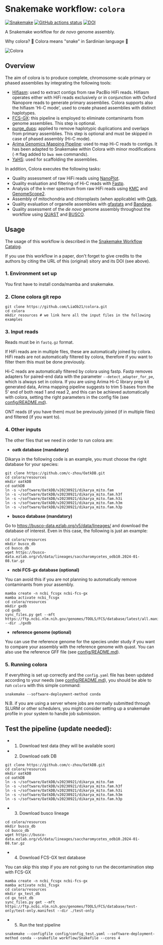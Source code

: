 # Snakemake workflow: `colora`

[![Snakemake](https://img.shields.io/badge/snakemake-≥6.3.0-brightgreen.svg)](https://snakemake.github.io)
[![GitHub actions status](https://github.com/LiaOb21/colora/workflows/Tests/badge.svg?branch=main)](https://github.com/LiaOb21/colora/actions?query=branch%3Amain+workflow%3ATests)
[![DOI](https://zenodo.org/badge/730752023.svg)](https://zenodo.org/doi/10.5281/zenodo.10728679)

A Snakemake workflow for *de novo* genome assembly.

Why colora? :snake: Colora means "snake" in Sardinian language :snake: 

![Colora](https://github.com/LiaOb21/colora/assets/96196229/83e8a09d-bc2c-48f7-b84d-36f34118161f)

## Overview

The aim of colora is to produce complete, chromosome-scale primary or phased assemblies by integrating the following tools:

- [Hifiasm](https://github.com/chhylp123/hifiasm): used to extract contigs from raw PacBio HiFi reads. Hifiasm operates either with HiFi reads exclusively or in conjunction with Oxford Nanopore reads to generate primary assemblies. Colora supports also the hifiasm 'Hi-C mode', used to create phased assemblies with distinct haplotypes.
- [FCS-GX](https://github.com/ncbi/fcs-gx): this pipeline is employed to eliminate contaminants from genome assemblies. This step is optional.
- [purge_dups](https://github.com/dfguan/purge_dups): applied to remove haplotypic duplications and overlaps from primary assemblies. This step is optional and must be skipped in case of phased assembly (Hi-C mode).
- [Arima Genomics Mapping Pipeline](https://github.com/ArimaGenomics/mapping_pipeline): used to map Hi-C reads to contigs. It has been adapted to Snakemake within Colora with minor modifications (`-M` flag added to `bwa mem` commands).
- [YaHS](https://github.com/c-zhou/yahs): used for scaffolding the assemblies.

In addition, Colora executes the following tasks:

- Quality assessment of raw HiFi reads using [NanoPlot](https://github.com/wdecoster/NanoPlot).
- Quality evaluation and filtering of Hi-C reads with [Fastp](https://github.com/OpenGene/fastp).
- Analysis of the k-mer spectrum from raw HiFi reads using [KMC](https://github.com/refresh-bio/KMC) and [GenomeScope2](https://github.com/tbenavi1/genomescope2.0).
- Assembly of mitochondria and chloroplasts (when applicable) with [Oatk](https://github.com/c-zhou/oatk).
- Quality evaluation of organelle assemblies with [gfastats](https://github.com/vgl-hub/gfastats) and [Bandage](https://github.com/rrwick/Bandage).
- Quality assessment of the *de novo* genome assembly throughout the workflow using [QUAST](https://github.com/ablab/quast) and [BUSCO](https://gitlab.com/ezlab/busco/-/releases#5.7.0).

## Usage

The usage of this workflow is described in the [Snakemake Workflow Catalog](https://snakemake.github.io/snakemake-workflow-catalog/?usage=LiaOb21%2Fcolora).

If you use this workflow in a paper, don't forget to give credits to the authors by citing the URL of this (original) <colora> sitory and its DOI (see above).

### 1. Environment set up

You first have to install conda/mamba and snakemake.

### 2. Clone colora git repo

```
git clone https://github.com/LiaOb21/colora.git
cd colora
mkdir resources # we link here all the input files in the following examples
```

### 3. Input reads

Reads must be in `fastq.gz` format.

If HiFi reads are in multiple files, these are automatically joined by colora. HiFi reads are not automatically filtered by colora, therefore if you want to filter them this must be done previously.

Hi-C reads are automatically filtered by colora using fastp. Fastp removes adapters for paired-end data with the parameter `--detect_adapter_for_pe`, which is always set in colora. If you are using Arima Hi-C library prep kit generated data, Arima mapping pipeline suggests to trim 5 bases from the 5' end of both read 1 and read 2, and this can be achieved automatically with colora, setting the right parameters in the config file (see [config/README.md](https://github.com/LiaOb21/colora/blob/main/config/README.md)).

ONT reads (if you have them) must be previously joined (if in multiple files) and filtered (if you want to).

### 4. Other inputs

The other files that we need in order to run colora are:

- **oatk database (mandatory)**

Dikarya in the following code is an example, you must choose the right database for your species:

```
git clone https://github.com/c-zhou/OatkDB.git
cd colora/resources
mkdir oatkDB
cd oatkDB
ln -s ~/software/OatkDB/v20230921/dikarya_mito.fam
ln -s ~/software/OatkDB/v20230921/dikarya_mito.fam.h3f
ln -s ~/software/OatkDB/v20230921/dikarya_mito.fam.h3i
ln -s ~/software/OatkDB/v20230921/dikarya_mito.fam.h3m
ln -s ~/software/OatkDB/v20230921/dikarya_mito.fam.h3p
```

- **busco database (mandatory)**

Go to https://busco-data.ezlab.org/v5/data/lineages/ and download the database of interest.
Even in this case, the following is just an example:

```
cd colora/resources
mkdir busco_db
cd busco_db
wget https://busco-data.ezlab.org/v5/data/lineages/saccharomycetes_odb10.2024-01-08.tar.gz
```

- **ncbi FCS-gx database (optional)** 

You can avoid this if you are not planning to automatically remove contaminants from your assembly.

```
mamba create -n ncbi_fcsgx ncbi-fcs-gx
mamba activate ncbi_fcsgx
cd colora/resources
mkdir gxdb
cd gxdb
sync_files.py get --mft https://ftp.ncbi.nlm.nih.gov/genomes/TOOLS/FCS/database/latest/all.manifest --dir ./gxdb
```
- **reference genome (optional)**

You can use the reference genome for the species under study if you want to compare your assembly with the reference genome with quast. You can also use the reference GFF file (see [config/README.md](https://github.com/LiaOb21/colora/blob/main/config/README.md)).

### 5. Running colora

If everything is set up correctly and the `config.yaml` file has been updated according to your needs (see [config/README.md](https://github.com/LiaOb21/colora/blob/main/config/README.md)), you should be able to run `colora` with this simple command:

```
snakemake --software-deployment-method conda
```

N.B. if you are using a server where jobs are normally submitted through SLURM or other schedulers, you might consider setting up a snakemake profile in your system to handle job submission.


## Test the pipeline (update needed):

- 1. Download test data (they will be available soon)
- 2. Download oatk DB

```
git clone https://github.com/c-zhou/OatkDB.git
cd colora/resources
mkdir oatkDB
cd oatkDB
ln -s ~/software/OatkDB/v20230921/dikarya_mito.fam
ln -s ~/software/OatkDB/v20230921/dikarya_mito.fam.h3f
ln -s ~/software/OatkDB/v20230921/dikarya_mito.fam.h3i
ln -s ~/software/OatkDB/v20230921/dikarya_mito.fam.h3m
ln -s ~/software/OatkDB/v20230921/dikarya_mito.fam.h3p
```
- 3. Download busco lineage
  
```
cd colora/resources
mkdir busco_db
cd busco_db
wget https://busco-data.ezlab.org/v5/data/lineages/saccharomycetes_odb10.2024-01-08.tar.gz
```

- 4. Download FCS-GX test database 

You can skip this step if you are not going to run the decontamination step with FCS-GX
```
mamba create -n ncbi_fcsgx ncbi-fcs-gx
mamba activate ncbi_fcsgx
cd colora/resources
mkdir gx_test_db
cd gx_test_db
sync_files.py get --mft https://ftp.ncbi.nlm.nih.gov/genomes/TOOLS/FCS/database/test-only/test-only.manifest --dir ./test-only
```

- 5. Run the test pipeline

```
snakemake --configfile config/config_test.yaml --software-deployment-method conda --snakefile workflow/Snakefile --cores 4
```

